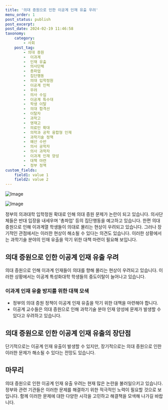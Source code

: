 ```yaml
---
title: '의대 증원으로 인한 이공계 인재 유출 우려'
menu_order: 1
post_status: publish
post_excerpt: 
post_date: 2024-02-19 11:46:58
taxonomy:
    category:
        - 사회
    post_tag:
        - 의대 증원
        -  이과계
        -  인재 유출
        -  의사단체
        -  총파업
        -  집단행동
        -  의대 입학정원
        -  이공계 인력
        -  우려
        -  의사 수입
        -  이공계 특수대
        -  학생 이탈
        -  의대 합격선
        -  이탈자
        -  과학고
        -  영재고
        -  의료인 확대
        -  의학과 공학 융합형 인재
        -  과학기술 정책
        -  예산 수반
        -  의사 공학자
        -  의사 과학자
        -  이과계 인재 양성
        -  대책 마련
        -  정부 정책
custom_fields:
    field1: value 1
    field2: value 2
---
```


![Image](https://imgnews.pstatic.net/image/001/2024/02/13/PYH2024020810150001300_P4_20240213060807539.jpg?type=w647)

![Image](https://imgnews.pstatic.net/image/001/2024/02/13/PYH2023120711150001300_P4_20240213060807543.jpg?type=w647)

정부의 의과대학 입학정원 확대로 인해 의대 증원 문제가 논란이 되고 있습니다. 의사단체들은 반대 입장을 내세우며 '총파업' 등의 집단행동을 예고하고 있습니다. 한편 의대 증원으로 인해 이과계열 학생들이 의대로 몰리는 현상이 우려되고 있습니다. 그러나 장기적인 관점에서는 이러한 현상이 해소될 수 있다는 의견도 있습니다. 이러한 상황에서는 과학기술 분야의 인재 유출을 막기 위한 대책 마련이 필요해 보입니다.
## 의대 증원으로 인한 이공계 인재 유출 우려
의대 증원으로 인해 이과계 인재들이 의대를 향해 몰리는 현상이 우려되고 있습니다. 이러한 상황에서는 이공계 특성화대학 학생들의 중도이탈이 늘어나고 있습니다.
### 이과계 인재 유출 방지를 위한 대책 모색
- 정부의 의대 증원 정책이 이공계 인재 유출을 막기 위한 대책을 마련해야 합니다.
- 이공계 교수들은 의대 증원으로 인해 과학기술 분야 인재 양성에 문제가 발생할 수 있다고 우려하고 있습니다.
## 의대 증원으로 인한 이공계 인재 유출의 장단점
단기적으로는 이공계 인재 유출이 발생할 수 있지만, 장기적으로는 의대 증원으로 인한 이러한 문제가 해소될 수 있다는 전망도 있습니다.
## 마무리
의대 증원으로 인한 이공계 인재 유출 우려는 현재 많은 논란을 불러일으키고 있습니다. 정부와 관련 기관들은 이러한 문제를 해결하기 위한 적극적인 노력이 필요할 것으로 보입니다. 함께 이러한 문제에 대한 다양한 시각을 고민하고 해결책을 모색해 나가길 바랍니다.
